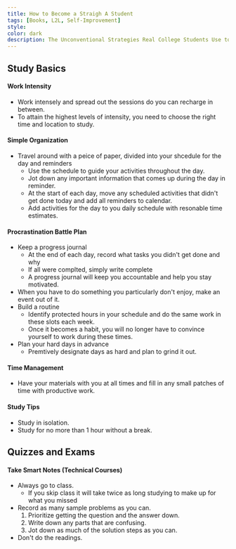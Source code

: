 ```yaml
---
title: How to Become a Straigh A Student
tags: [Books, L2L, Self-Improvement]
style: 
color: dark
description: The Unconventional Strategies Real College Students Use to Score High While Studying Less
---
```


## Study Basics

#### Work Intensity
* Work intensely and spread out the sessions do you can recharge in between.
* To attain the highest levels of intensity, you need to choose the right time and location to study.

#### Simple Organization
* Travel around with a peice of paper, divided into your shcedule for the day and reminders
    * Use the schedule to guide your activities throughout the day.
    * Jot down any important information that comes up during the day in reminder.
    * At the start of each day, move any scheduled activities that didn't get done today and add all reminders to calendar.
    * Add activities for the day to you daily schedule with resonable time estimates.

#### Procrastination Battle Plan
* Keep a progress journal
    * At the end of each day, record what tasks you didn't get done and why
    * If all were complted, simply write complete
    * A progress journal will keep you accountable and help you stay motivated.
* When you have to do something you particularly don't enjoy, make an event out of it.
* Build a routine
    * Identify protected hours in your schedule and do the same work in these slots each week.
    * Once it becomes a habit, you will no longer have to convince yourself to work during these times.
* Plan your hard days in advance
    * Premtively designate days as hard and plan to grind it out.

#### Time Management
* Have your materials with you at all times and fill in any small patches of time with productive work.

#### Study Tips
* Study in isolation.
* Study for no more than 1 hour without a break.

## Quizzes and Exams

#### Take Smart Notes (Technical Courses)
* Always go to class.
    * If you skip class it will take twice as long studying to make up for what you missed
* Record as many sample problems as you can.
    1. Prioritize getting the question and the answer down.
    2. Write down any parts that are confusing.
    3. Jot down as much of the  solution steps as you can.
* Don't do the readings.

